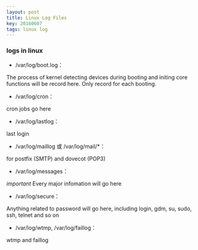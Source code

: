 ```yaml
---
layout: post
title: Linux Log Files 
key: 20160607
tags: linux log
---
```


### logs in linux

- /var/log/boot.log：

The process of kernel detecting devices during booting and initing core functions will be record here. Only record for each booting.

- /var/log/cron：

cron jobs go here

- /var/log/lastlog：

last login

- /var/log/maillog 或 /var/log/mail/\*：

for postfix (SMTP) and dovecot (POP3)

- /var/log/messages：

*important* Every major infomation will go here

- /var/log/secure：

Anything related to password will go here, including login, gdm, su, sudo, ssh, telnet and so on

- /var/log/wtmp, /var/log/faillog：

wtmp and faillog